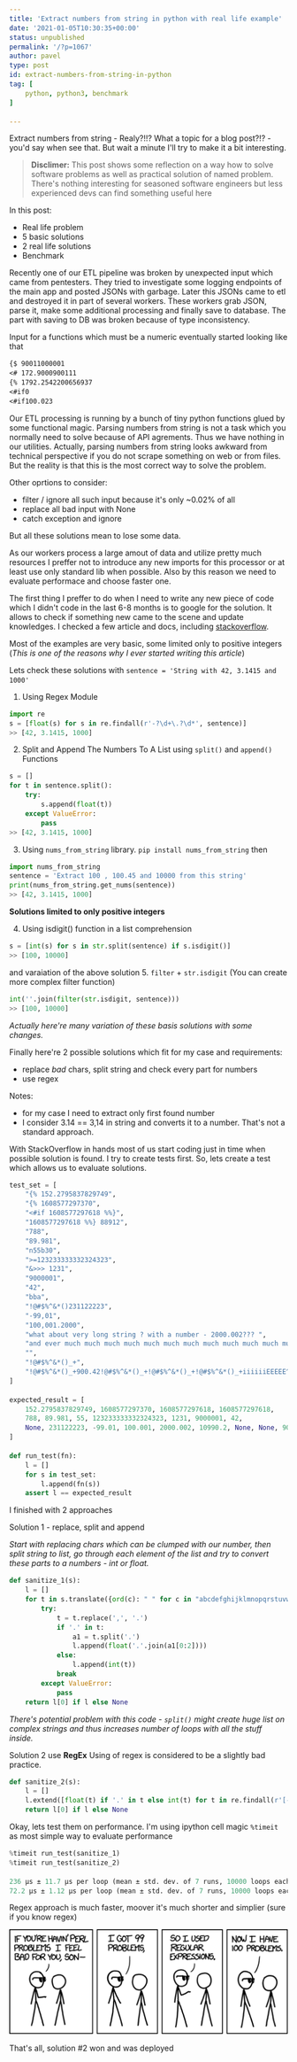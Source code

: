 ```yaml
---
title: 'Extract numbers from string in python with real life example'
date: '2021-01-05T10:30:35+00:00'
status: unpublished
permalink: '/?p=1067'
author: pavel
type: post
id: extract-numbers-from-string-in-python
tag: [
    python, python3, benchmark
]

---
```


Extract numbers from string - <ps2>Realy?!!? What a topic for a blog post?!?</ps2> - you'd say when see that. But wait a minute I'll try to make it a bit interesting.

> **Disclimer:** This post shows some reflection on a way how to solve software problems as well as practical solution of named problem. There's nothing interesting for seasoned software engineers but less experienced devs can find something useful here

In this post:
- Real life problem
- 5 basic solutions
- 2 real life solutions
- Benchmark

Recently one of our ETL pipeline was broken by unexpected input which came from pentesters. They tried to investigate some logging endpoints of the main app and posted JSONs with garbage. Later this JSONs came to etl and destroyed it in part of several workers. These workers grab JSON, parse it, make some additional processing and finally save to database. The part with saving to DB was broken because of type inconsistency.

Input for a functions which must be a numeric eventually started looking like that
```md
{$ 90011000001
<# 172.9000900111
{% 1792.2542200656937
<#if0
<#if100.023
```

Our ETL processing is running by a bunch of tiny python functions glued by some functional magic. Parsing numbers from string is not a task which you normally need to solve because of API agrements. Thus we have nothing in our utilities. Actually, parsing numbers from string looks awkward from technical perspective if you do not scrape something on web or from files. But the reality is that this is the most correct way to solve the problem.

Other oprtions to consider:
- filter / ignore all such input because it's only ~0.02% of all
- replace all bad input with None
- catch exception and ignore

But all these solutions mean to lose some data.

As our workers process a large amout of data and utilize pretty much resources I preffer not to introduce any new imports for this processor or at least use only standard lib when possible. Also by this reason we need to evaluate performace and choose faster one.

The first thing I preffer to do when I need to write any new piece of code which I didn't code in the last 6-8 months is to google for the solution. It allows to check if something new came to the scene and update knowledges. I checked a few article and docs, including [stackoverflow](https://stackoverflow.com/questions/4289331/how-to-extract-numbers-from-a-string-in-python).

Most of the examples are very basic, some limited only to positive integers (*This is one of the reasons why I ever started writing this article*)

Lets check these solutions with `sentence = 'String with 42, 3.1415 and 1000'`

1. Using Regex Module
```python
import re
s = [float(s) for s in re.findall(r'-?\d+\.?\d*', sentence)]
>> [42, 3.1415, 1000]
```
2. Split and Append The Numbers To A List using `split()` and `append()` Functions
```python
s = []
for t in sentence.split():
    try:
        s.append(float(t))
    except ValueError:
        pass
>> [42, 3.1415, 1000]
```

3. Using `nums_from_string` library. `pip install nums_from_string` then
```python
import nums_from_string
sentence = 'Extract 100 , 100.45 and 10000 from this string'
print(nums_from_string.get_nums(sentence))
>> [42, 3.1415, 1000]
```

**Solutions limited to only positive integers**

4. Using isdigit() function in a list comprehension
```python
s = [int(s) for s in str.split(sentence) if s.isdigit()]
>> [100, 10000]
```
and varaiation of the above solution
5. `filter` + `str.isdigit` (You can create more complex filter function)
```python
int(''.join(filter(str.isdigit, sentence)))
>> [100, 10000]
```
*Actually here're many variation of these basis solutions with some changes.*

Finally here're 2 possible solutions which fit for my case and requirements:

- replace *bad* chars, split string and check every part for numbers
- use regex

Notes:
- for my case I need to extract only first found number
- I consider 3.14 == 3,14 in string and converts it to a number. That's not a standard approach.

With StackOverflow in hands most of us start coding just in time when possible solution is found. I try to create tests first.
So, lets create a test which allows us to evaluate solutions.

```python
test_set = [
    "{% 152.2795837829749",
    "{% 1608577297370",
    "<#if 1608577297618 %%}",
    "1608577297618 %%} 88912",
    "788",
    "89.981",
    "n55b30",
    ">=123233333332324323",
    "&>>> 1231",
    "9000001",
    "42",
    "bba",
    "!@#$%^&*()231122223",
    "-99,01",
    "100,001.2000",
    "what about very long string ? with a number - 2000.002??? ",
    "and ever much much much much much much much much much much much much much much much much much much much much much much much much much much much much much much much much much much much much much much much much much much much much much much much much much much much much much much much much much much much much longer string 10990.2",
    "",
    "!@#$%^&*()_+",
    "!@#$%^&*()_+900.42!@#$%^&*()_+!@#$%^&*()_+!@#$%^&*()_+iiiiiiEEEEE^^^^^",
]

expected_result = [
    152.2795837829749, 1608577297370, 1608577297618, 1608577297618,
    788, 89.981, 55, 123233333332324323, 1231, 9000001, 42,
    None, 231122223, -99.01, 100.001, 2000.002, 10990.2, None, None, 900.42
]

def run_test(fn):
    l = []
    for s in test_set:
        l.append(fn(s))
    assert l == expected_result
```

I finished with 2 approaches

<ps1>Solution 1</ps1> - replace, split and append

*Start with replacing chars which can be clumped with our number, then split string to list, go through each element of the list and try to convert these parts to a numbers - int or float.*

```python
def sanitize_1(s):
    l = []
    for t in s.translate({ord(c): " " for c in "abcdefghijklmnopqrstuvwxyzABCDEFGHIJKLMNOPQRSTUVWXYZ!@#$%^&*()[]{};:/<>?\|`~=_+"}).split():
        try:
            t = t.replace(',', '.')
            if '.' in t:
                a1 = t.split('.')
                l.append(float('.'.join(a1[0:2])))
            else:
                l.append(int(t))
            break
        except ValueError:
            pass
    return l[0] if l else None
```
*There's potential problem with this code - `split()` might create huge list on complex strings and thus increases number of loops with all the stuff inside.*


<ps1>Solution 2</ps1> use **RegEx**
Using of regex is considered to be a slightly bad practice.

```python
def sanitize_2(s):
    l = []
    l.extend([float(t) if '.' in t else int(t) for t in re.findall(r'[-]?\d+(?:\.\d+)?', s.replace(',', '.'))])
    return l[0] if l else None
```

Okay, lets test them on performance. I'm using ipython cell magic `%timeit` as most simple way to evaluate performance

```python
%timeit run_test(sanitize_1)
%timeit run_test(sanitize_2)

236 µs ± 11.7 µs per loop (mean ± std. dev. of 7 runs, 10000 loops each)
72.2 µs ± 1.12 µs per loop (mean ± std. dev. of 7 runs, 10000 loops each)
```

Regex approach is much faster, moover it's much shorter and simplier (sure if you know regex)

![](/images/p1067/perl_problems_2x.png)

That's all, solution #2 won and was deployed

